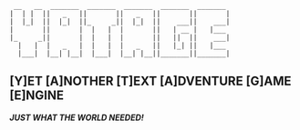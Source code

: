 ```
 __   __  _______  _______  _______  _______  _______ 
|  | |  ||   _   ||       ||   _   ||       ||       |
|  |_|  ||  |_|  ||_     _||  |_|  ||    ___||    ___|
|       ||       |  |   |  |       ||   | __ |   |___ 
|_     _||       |  |   |  |       ||   ||  ||    ___|
  |   |  |   _   |  |   |  |   _   ||   |_| ||   |___ 
  |___|  |__| |__|  |___|  |__| |__||_______||_______|
```
## \[Y\]ET \[A\]NOTHER \[T\]EXT \[A\]DVENTURE \[G\]AME \[E\]NGINE

***JUST WHAT THE WORLD NEEDED!***